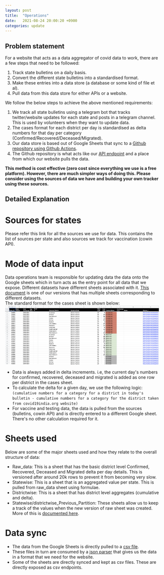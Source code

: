```yaml
---
layout: post
title:  "Operations"
date:   2021-08-24 20:00:20 +0900
categories: update
---
```


## Problem statement
For a website that acts as a data aggregator of covid data to work, there are a few steps that need to be followed:
1. Track state bulletins on a daily basis.
2. Convert the different state bulletins into a standardised format.
3. Make these entries into a data store (a database or some kind of file et al).
4. Pull data from this data store for either APIs or a website.

We follow the below steps to achieve the above mentioned requirements:
1. We track all state bulletins using a telegram bot that tracks twitter/website updates for each state and posts in a telegram channel. This is used by volunteers when they want to update data.
2. The cases format for each district per day is standardised as delta numbers for that day per category (Confirmed/Recovered/Deceased/Migrated).
3. Our data store is based out of Google Sheets that sync to a [Github repository using Github Actions](https://github.com/covid19india/data/blob/60af6e683fd22ce2f0435b7a129260aa944ea369/.github/workflows/javascript.yml#L43).
4. The Github repository is what acts like our [API endpoint]((https://github.com/covid19india/data/blob/main/src/parser_v4.py)) and a place from which our website pulls the data.

**This method is cost effective (zero cost since everything we use is a free platform). However, there are much simpler ways of doing this. Please consider using the sources of data we have and building your own tracker using these sources.**


## Detailed Explanation
# Sources for states

Please refer this link for all the sources we use for data. This contains the list of sources per state and also sources we track for vaccination (cowin API).

# Mode of data input
Data operations team is responsible for updating data the data onto the Google sheets which in turn acts as the entry point for all data that we expose. Different datasets have different sheets associated with it. [This document](https://docs.google.com/spreadsheets/d/1foGJ_FwHoDnVUI7VqN-YrwrPo0A4pfLV8jFYxn4rLaw/edit#gid=0) is one of our versions that has multiple sheets corresponding to different datasets.  
The standard format for the cases sheet is shown below:
![Google Sheet](/assets/images/raw.png)

- Data is always added in delta increments. i.e, the current day's numbers for confirmed, recovered, deceased and migrated is added as one row per district in the cases sheet. 
- To calculate the delta for a given day, we use the following logic:  
```(cumulative numbers for a category for a district in today's bulletin - cumulative numbers for a category for the district taken from covid19india.org website)```
- For vaccine and testing data, the data is pulled from the sources (bulletins, cowin API) and is directly entered to a different Google sheet. There's no other calculation required for it.

# Sheets used
Below are some of the major sheets used and how they relate to the overall structure of data:  
- Raw_data: This is a sheet that has the basic district level Confirmed, Recovered, Deceased and Migrated delta per day details. This is versioned after around 20k rows to prevent it from becoming very slow.
- Statewise: This is a sheet that is an aggregated value per state. This is pulled from raw_data sheet using formulae.
- Districtwise: This is a sheet that has district level aggregates (cumulative and delta).
- Statewise/districtwise_Previous_Partition: These sheets allow us to keep a track of the values when the new version of raw sheet was created. More of this is [documented here](https://blog.covid19india.org/2020/06/07/shifttonewversion/).

# Data sync
- The data from the Google Sheets is directly pulled to a [csv file](https://github.com/covid19india/data/blob/main/src/sheets-to-csv.js). 
- These files in turn are consumed by a [json parser](https://github.com/covid19india/data/blob/main/src/parser_v4.py) that gives us the data in a format that we need for the website.
- Some of the sheets are directly synced and kept as csv files. These are directly exposed as csv endpoints.

# 


